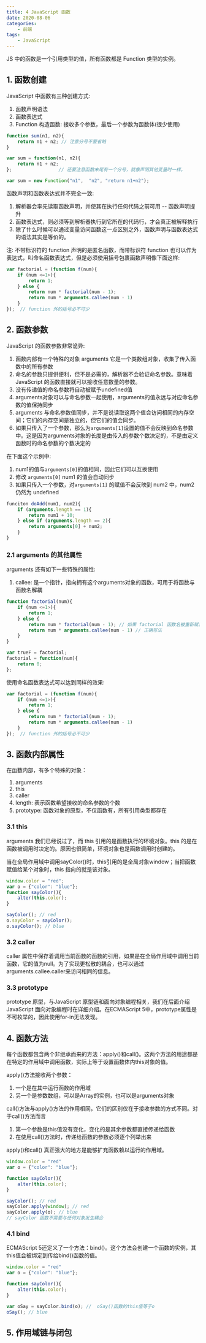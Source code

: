 ```yaml
---
title: 4 JavaScript 函数
date: 2020-08-06
categories:
    - 前端
tags:
	- JavaScript
---
```

JS 中的函数是一个引用类型的值，所有函数都是 Function 类型的实例。
<!-- more -->

## 1. 函数创建
JavaScript 中函数有三种创建方式:
1. 函数声明语法
2. 函数表达式
3. Function 构造函数: 接收多个参数，最后一个参数为函数体(很少使用)

```js
function sum(n1, n2){
    return n1 + n2; // 注意分号不要省略
}

var sum = function(n1, n2){
    return n1 + n2; 
};                 // 还要注意函数末尾有一个分号，就像声明其他变量时一样。

var sum = new Function("n1",  "n2", "return n1+n2");
```

函数声明和函数表达式并不完全一致:
1. 解析器会率先读取函数声明，并使其在执行任何代码之前可用 -- 函数声明提升
2. 函数表达式，则必须等到解析器执行到它所在的代码行，才会真正被解释执行
3. 除了什么时候可以通过变量访问函数这一点区别之外，函数声明与函数表达式的语法其实是等价的。

注: 不带标识符的 function 声明的是匿名函数，而带标识符 function 也可以作为表达式，叫命名函数表达式，但是必须使用括号包裹函数声明像下面这样:
```js
var factorial = (function f(num){
    if (num <=1>){
        return 1;
    } else {
        return num * factorial(num - 1); 
        return num * arguments.callee(num - 1) 
    }
});  // function 外的括号必不可少
```

## 2. 函数参数
JavaScript 的函数参数非常诡异:
1. 函数内部有一个特殊的对象 arguments 它是一个类数组对象，收集了传入函数中的所有参数
2. 命名的参数只提供便利，但不是必需的，解析器不会验证命名参数。意味着 JavaScript 的函数直接就可以接收任意数量的参数。
3. 没有传递值的命名参数将自动被赋予undefined值
3. arguments对象可以与命名参数一起使用，arguments的值永远与对应命名参数的值保持同步
4. arguments 与命名参数值同步，并不是说读取这两个值会访问相同的内存空间；它们的内存空间是独立的，但它们的值会同步。
5. 如果只传入了一个参数，那么为`arguments[1]`设置的值不会反映到命名参数中。这是因为arguments对象的长度是由传入的参数个数决定的，不是由定义函数时的命名参数的个数决定的

在下面这个示例中:
1. num1的值与`arguments[0]`的值相同，因此它们可以互换使用
2. 修改 `arguments[0]` num1 的值会自动同步
3. 如果只传入一个参数，对`arguments[1]` 的赋值不会反映到 num2 中，num2 仍然为 undefined

```js
funciton doAdd(num1, num2){
    if (arguments.length == 1){
        return num1 + 10;
    } else if (arguments.length == 2){
        return arguments[0] + num2;
    }
}
```

### 2.1 arguments 的其他属性
arguments 还有如下一些特殊的属性:
1. callee: 是一个指针，指向拥有这个arguments对象的函数，可用于将函数与函数名解耦

```js
function factorial(num){
    if (num <=1>){
        return 1;
    } else {
        return num * factorial(num - 1); // 如果 factorial 函数名被重新赋值就会发生错误
        return num * arguments.callee(num - 1) // 正确写法
    }
}

var trueF = factorial;
factorial = function(num){
    return 0;
};
```

使用命名函数表达式可以达到同样的效果:

```js
var factorial = (function f(num){
    if (num <=1>){
        return 1;
    } else {
        return num * factorial(num - 1); 
        return num * arguments.callee(num - 1) 
    }
});  // function 外的括号必不可少
```



## 3. 函数内部属性
在函数内部，有多个特殊的对象：
1. arguments
2. this
3. caller
4. length: 表示函数希望接收的命名参数的个数
5. prototype: 函数对象的原型，不仅函数有，所有引用类型都存在

### 3.1 this
arguments 我们已经说过了，而 this 引用的是函数执行的环境对象。this 的是在函数被调用时决定的。原因也很简单，环境对象也是函数调用时创建的。

当在全局作用域中调用sayColor()时，this引用的是全局对象window；当把函数赋值给某个对象时，this 指向的就是该对象。

```js
window.color = "red";
var o = {"color": "blue"};
function sayColor(){
    alter(this.color);
}

sayColor(); // red
o.sayColor = sayColor();
o.sayColor(); // blue
```

### 3.2 caller
caller 属性中保存着调用当前函数的函数的引用，如果是在全局作用域中调用当前函数，它的值为null。为了实现更松散的耦合，也可以通过arguments.callee.caller来访问相同的信息。

### 3.3 prototype
prototype 原型，与JavaScript 原型链和面向对象编程相关，我们在后面介绍 JavaScript 面向对象编程时在详细介绍。在ECMAScript 5中，prototype属性是不可枚举的，因此使用for-in无法发现。

## 4. 函数方法
每个函数都包含两个非继承而来的方法：apply()和call()。这两个方法的用途都是在特定的作用域中调用函数，实际上等于设置函数体内this对象的值。

apply()方法接收两个参数：
1. 一个是在其中运行函数的作用域
2. 另一个是参数数组，可以是Array的实例，也可以是arguments对象

call()方法与apply()方法的作用相同，它们的区别仅在于接收参数的方式不同。对于call()方法而言
1. 第一个参数是this值没有变化，变化的是其余参数都直接传递给函数
2. 在使用call()方法时，传递给函数的参数必须逐个列举出来

apply()和call() 真正强大的地方是能够扩充函数赖以运行的作用域。

```js
window.color = "red"
var o = {"color": "blue"};

function sayColor(){
    alter(this.color);
}

sayColor(); // red
sayColor.apply(window); // red
sayColor.apply(o); // blue 
// sayColor 函数不需要与任何对象发生耦合
```

### 4.1 bind
ECMAScript 5还定义了一个方法：bind()。这个方法会创建一个函数的实例，其this值会被绑定到传给bind()函数的值。

```js
window.color = "red"
var o = {"color": "blue"};

function sayColor(){
    alter(this.color);
}

var oSay = sayColor.bind(o); //  oSay()函数的this值等于o
oSay(); // blue
```

## 5. 作用域链与闭包